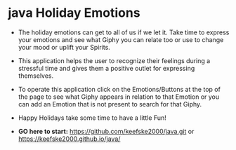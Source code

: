 # java Holiday Emotions

* The holiday emotions can get to all of us if we let it. Take time to express your emotions and see what Giphy you can relate too or use to change your mood or uplift your Spirits.

* This application helps the user to recognize their feelings during a stressful time and gives them a positive outlet for expressing themselves.

* To operate this application click on the Emotions/Buttons at the top of the page to see what Giphy appears in relation to that Emotion or you can add an Emotion that is not present to search for that Giphy.

* Happy Holidays take some time to have a little Fun!

* **GO here to start:** https://github.com/keefske2000/java.git or https://keefske2000.github.io/java/